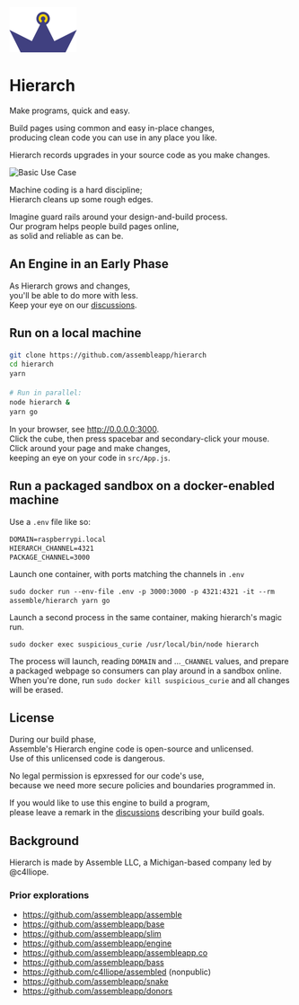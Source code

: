 <img src="./src/logo.svg" height="80" width="120" />

# Hierarch

Make programs, quick and easy.

Build pages using common and easy in-place changes,  
producing clean code you can use in any place you like.

Hierarch records upgrades in your source code as you make changes.

![Basic Use Case](./recordings/basic_use_case.gif)

Machine coding is a hard discipline;  
Hierarch cleans up some rough edges.

Imagine guard rails around your design-and-build process.  
Our program helps people build pages online,  
as solid and reliable as can be.

## An Engine in an Early Phase

As Hierarch grows and changes,  
you'll be able to do more with less.  
Keep your eye on our [discussions].

## Run on a local machine

```bash
git clone https://github.com/assembleapp/hierarch
cd hierarch
yarn

# Run in parallel:
node hierarch &
yarn go
```

In your browser, see <http://0.0.0.0:3000>.  
Click the cube, then press spacebar and secondary-click your mouse.  
Click around your page and make changes,  
keeping an eye on your code in `src/App.js`.

## Run a packaged sandbox on a docker-enabled machine

Use a `.env` file like so:

```
DOMAIN=raspberrypi.local
HIERARCH_CHANNEL=4321
PACKAGE_CHANNEL=3000
```

Launch one container, with ports matching the channels in `.env`

```
sudo docker run --env-file .env -p 3000:3000 -p 4321:4321 -it --rm assemble/hierarch yarn go
```

Launch a second process in the same container, making hierarch's magic run.

```
sudo docker exec suspicious_curie /usr/local/bin/node hierarch
```

The process will launch, reading `DOMAIN` and ...`_CHANNEL` values,
and prepare a packaged webpage so consumers can play around in a sandbox online.
When you're done, run `sudo docker kill suspicious_curie`
and all changes will be erased.

## License

During our build phase,  
Assemble's Hierarch engine code is open-source and unlicensed.  
Use of this unlicensed code is dangerous.

No legal permission is epxressed for our code's use,  
because we need more secure policies and boundaries programmed in.

If you would like to use this engine to build a program,  
please leave a remark in the [discussions] describing your build goals.

[discussions]: https://github.com/assembleapp/hierarch/discussions

## Background

Hierarch is made by Assemble LLC, a Michigan-based company led by @c4lliope.

### Prior explorations

* https://github.com/assembleapp/assemble
* https://github.com/assembleapp/base
* https://github.com/assembleapp/slim
* https://github.com/assembleapp/engine
* https://github.com/assembleapp/assembleapp.co
* https://github.com/assembleapp/bass
* https://github.com/c4lliope/assembled (nonpublic)
* https://github.com/assembleapp/snake
* https://github.com/assembleapp/donors
